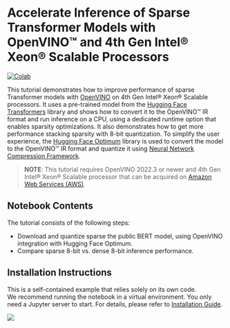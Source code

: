 # Accelerate Inference of Sparse Transformer Models with OpenVINO™ and 4th Gen Intel&reg; Xeon&reg; Scalable Processors
[![Colab](https://colab.research.google.com/assets/colab-badge.svg)](https://colab.research.google.com/github/openvinotoolkit/openvino_notebooks/blob/latest/notebooks/sparsity-optimization/sparsity-optimization.ipynb)

This tutorial demonstrates how to improve performance of sparse Transformer models with [OpenVINO](https://docs.openvino.ai/) on 4th Gen Intel&reg; Xeon&reg; Scalable processors. It uses a pre-trained model from the [Hugging Face Transformers](https://huggingface.co/docs/transformers/index) library and shows how to convert it to the OpenVINO™ IR format and run inference on a CPU, using a dedicated runtime option that enables sparsity optimizations. It also demonstrates how to get more performance stacking sparsity with 8-bit quantization. To simplify the user experience, the [Hugging Face Optimum](https://huggingface.co/docs/optimum) library is used to convert the model to the OpenVINO™ IR format and quantize it using [Neural Network Compression Framework](https://github.com/openvinotoolkit/nncf).

>**NOTE**: This tutorial requires OpenVINO 2022.3 or newer and 4th Gen Intel&reg; Xeon&reg; Scalable processor that can be acquired on [Amazon Web Services (AWS)](https://aws.amazon.com/ec2/instance-types/r7iz/).

## Notebook Contents

The tutorial consists of the following steps:

- Download and quantize sparse the public BERT model, using OpenVINO integration with Hugging Face Optimum.
- Compare sparse 8-bit vs. dense 8-bit inference performance.

## Installation Instructions

This is a self-contained example that relies solely on its own code.</br>
We recommend  running the notebook in a virtual environment. You only need a Jupyter server to start.
For details, please refer to [Installation Guide](../../README.md).

<img referrerpolicy="no-referrer-when-downgrade" src="https://static.scarf.sh/a.png?x-pxid=5b5a4db0-7875-4bfb-bdbd-01698b5b1a77&file=notebooks/sparsity-optimization/README.md" />
